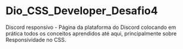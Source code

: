 # Dio_CSS_Developer_Desafio4
Discord responsivo - Página da plataforma do Discord colocando em prática todos os conceitos aprendidos até aqui, principalmente sobre Responsividade no CSS.
